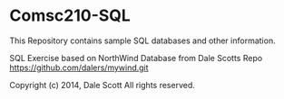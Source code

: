 # Comsc210-SQL

This Repository contains sample SQL databases and other information.

SQL Exercise based on NorthWind Database
from Dale Scotts Repo
https://github.com/dalers/mywind.git

Copyright (c) 2014, Dale Scott
All rights reserved.

